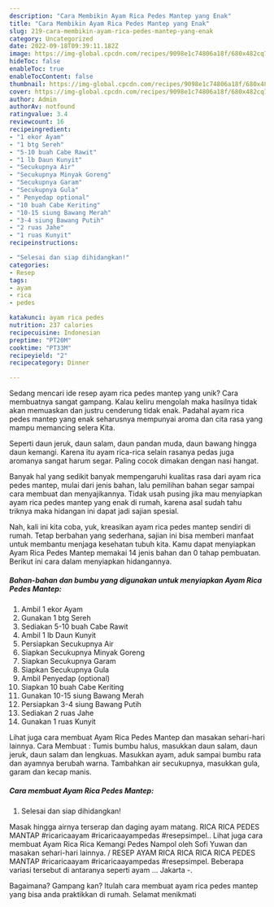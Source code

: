 ```yaml
---
description: "Cara Membikin Ayam Rica Pedes Mantep yang Enak"
title: "Cara Membikin Ayam Rica Pedes Mantep yang Enak"
slug: 219-cara-membikin-ayam-rica-pedes-mantep-yang-enak
category: Uncategorized
date: 2022-09-18T09:39:11.182Z
image: https://img-global.cpcdn.com/recipes/9098e1c74806a18f/680x482cq70/ayam-rica-pedes-mantep-foto-resep-utama.jpg
hideToc: false
enableToc: true
enableTocContent: false
thumbnail: https://img-global.cpcdn.com/recipes/9098e1c74806a18f/680x482cq70/ayam-rica-pedes-mantep-foto-resep-utama.jpg
cover: https://img-global.cpcdn.com/recipes/9098e1c74806a18f/680x482cq70/ayam-rica-pedes-mantep-foto-resep-utama.jpg
author: Admin
authorAv: notfound
ratingvalue: 3.4
reviewcount: 16
recipeingredient:
- "1 ekor Ayam"
- "1 btg Sereh"
- "5-10 buah Cabe Rawit"
- "1 lb Daun Kunyit"
- "Secukupnya Air"
- "Secukupnya Minyak Goreng"
- "Secukupnya Garam"
- "Secukupnya Gula"
- " Penyedap optional"
- "10 buah Cabe Keriting"
- "10-15 siung Bawang Merah"
- "3-4 siung Bawang Putih"
- "2 ruas Jahe"
- "1 ruas Kunyit"
recipeinstructions:

- "Selesai dan siap dihidangkan!"
categories:
- Resep
tags:
- ayam
- rica
- pedes

katakunci: ayam rica pedes 
nutrition: 237 calories
recipecuisine: Indonesian
preptime: "PT20M"
cooktime: "PT33M"
recipeyield: "2"
recipecategory: Dinner

---
```





Sedang mencari ide resep ayam rica pedes mantep yang unik? Cara membuatnya sangat gampang. Kalau keliru mengolah maka hasilnya tidak akan memuaskan dan justru cenderung tidak enak. Padahal ayam rica pedes mantep yang enak seharusnya mempunyai aroma dan cita rasa yang mampu memancing selera Kita.





Seperti daun jeruk, daun salam, daun pandan muda, daun bawang hingga daun kemangi. Karena itu ayam rica-rica selain rasanya pedas juga aromanya sangat harum segar. Paling cocok dimakan dengan nasi hangat.

Banyak hal yang sedikit banyak mempengaruhi kualitas rasa dari ayam rica pedes mantep, mulai dari jenis bahan, lalu pemilihan bahan segar sampai cara membuat dan menyajikannya. Tidak usah pusing jika mau menyiapkan ayam rica pedes mantep yang enak di rumah, karena asal sudah tahu triknya maka hidangan ini dapat jadi sajian spesial.






Nah, kali ini kita coba, yuk, kreasikan ayam rica pedes mantep sendiri di rumah. Tetap berbahan yang sederhana, sajian ini bisa memberi manfaat untuk membantu menjaga kesehatan tubuh kita. Kamu dapat menyiapkan Ayam Rica Pedes Mantep memakai 14 jenis bahan dan 0 tahap pembuatan. Berikut ini cara dalam menyiapkan hidangannya.

<!--inarticleads1-->

##### Bahan-bahan dan bumbu yang digunakan untuk menyiapkan Ayam Rica Pedes Mantep:

1. Ambil 1 ekor Ayam
1. Gunakan 1 btg Sereh
1. Sediakan 5-10 buah Cabe Rawit
1. Ambil 1 lb Daun Kunyit
1. Persiapkan Secukupnya Air
1. Siapkan Secukupnya Minyak Goreng
1. Siapkan Secukupnya Garam
1. Siapkan Secukupnya Gula
1. Ambil  Penyedap (optional)
1. Siapkan 10 buah Cabe Keriting
1. Gunakan 10-15 siung Bawang Merah
1. Persiapkan 3-4 siung Bawang Putih
1. Sediakan 2 ruas Jahe
1. Gunakan 1 ruas Kunyit


Lihat juga cara membuat Ayam Rica Pedes Mantep dan masakan sehari-hari lainnya. Cara Membuat : Tumis bumbu halus, masukkan daun salam, daun jeruk, daun salam dan lengkuas. Masukkan ayam, aduk sampai bumbu rata dan ayamnya berubah warna. Tambahkan air secukupnya, masukkan gula, garam dan kecap manis. 

<!--inarticleads2-->

##### Cara membuat Ayam Rica Pedes Mantep:


1. Selesai dan siap dihidangkan!

Masak hingga airnya terserap dan daging ayam matang. RICA RICA PEDES MANTAP #ricaricaayam #ricaricaayampedas #resepsimpel.. Lihat juga cara membuat Ayam Rica Rica Kemangi Pedes Nampol oleh Sofi Yuwan dan masakan sehari-hari lainnya. / RESEP AYAM RICA RICA RICA RICA PEDES MANTAP #ricaricaayam #ricaricaayampedas #resepsimpel. Beberapa variasi tersebut di antaranya seperti ayam … Jakarta -. 

Bagaimana? Gampang kan? Itulah cara membuat ayam rica pedes mantep yang bisa anda praktikkan di rumah. Selamat menikmati
